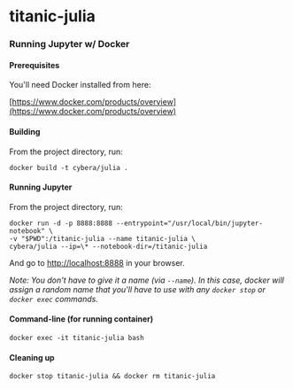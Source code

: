 # titanic-julia

### Running Jupyter w/ Docker

#### Prerequisites

You'll need Docker installed from here: 

[https://www.docker.com/products/overview](https://www.docker.com/products/overview)

#### Building

From the project directory, run:

```
docker build -t cybera/julia .
```

#### Running Jupyter

From the project directory, run:

```
docker run -d -p 8888:8888 --entrypoint="/usr/local/bin/jupyter-notebook" \
-v "$PWD":/titanic-julia --name titanic-julia \
cybera/julia --ip=\* --notebook-dir=/titanic-julia
```

And go to [http://localhost:8888](http://localhost:8888) in your browser.

*Note: You don't have to give it a name (via `--name`). In this case, docker
will assign a random name that you'll have to use with any `docker stop` or 
`docker exec` commands.*

#### Command-line (for running container)

```
docker exec -it titanic-julia bash
```

#### Cleaning up

```
docker stop titanic-julia && docker rm titanic-julia
```